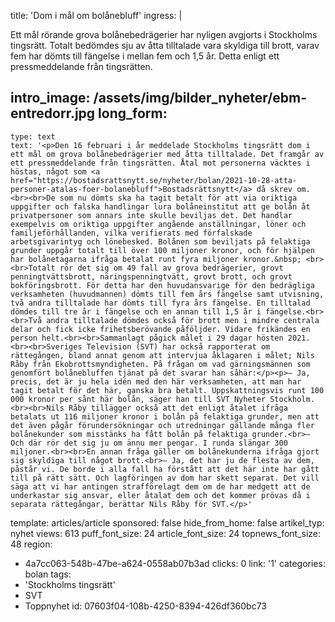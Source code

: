title: 'Dom i mål om bolånebluff'
ingress: |
  <p>Ett mål rörande grova bolånebedrägerier har nyligen avgjorts i Stockholms tingsrätt. Totalt bedömdes sju av åtta tilltalade vara skyldiga till brott, varav fem har dömts till fängelse i mellan fem och 1,5 år. Detta enligt ett pressmeddelande från tingsrätten.
  </p>
  
intro_image: /assets/img/bilder_nyheter/ebm-entredorr.jpg
long_form:
  -
    type: text
    text: '<p>Den 16 februari i år meddelade Stockholms tingsrätt dom i ett mål om grova bolånebedrägerier med åtta tilltalade. Det framgår av ett pressmeddelande från tingsrätten. Åtal mot personerna väcktes i höstas, något som <a href="https://bostadsrattsnytt.se/nyheter/bolan/2021-10-28-atta-personer-atalas-foer-bolanebluff">Bostadsrättsnytt</a> då skrev om. <br><br>De som nu dömts ska ha tagit betalt för att via oriktiga uppgifter och falska handlingar lura bolåneinstitut att ge bolån åt privatpersoner som annars inte skulle beviljas det. Det handlar exempelvis om oriktiga uppgifter angående anställningar, löner och familjeförhållanden, vilka verifierats med förfalskade arbetsgivarintyg och lönebesked. Bolånen som beviljats på felaktiga grunder uppgår totalt till över 100 miljoner kronor, och för hjälpen har bolånetagarna ifråga betalat runt fyra miljoner kronor.&nbsp; <br><br>Totalt rör det sig om 49 fall av grova bedrägerier, grovt penningtvättsbrott, näringspenningtvätt, grovt brott, och grovt bokföringsbrott. För detta har den huvudansvarige för den bedrägliga verksamheten (huvudmannen) dömts till fem års fängelse samt utvisning, två andra tilltalade har dömts till fyra års fängelse. En tilltalad dömdes till tre år i fängelse och en annan till 1,5 år i fängelse.<br><br>Två andra tilltalade dömdes också för brott men i mindre centrala delar och fick icke frihetsberövande påföljder. Vidare frikändes en person helt.<br><br>Sammanlagt pågick målet i 29 dagar hösten 2021. <br><br>Sveriges Television (SVT) har också rapporterat om rättegången, bland annat genom att intervjua åklagaren i målet; Nils Råby från Ekobrottsmyndigheten. På frågan om vad gärningsmännen som genomfört bolånebluffen tjänat på det svarar han såhär:</p><p>– Ja, precis, det är ju hela idén med den här verksamheten, att man har tagit betalt för det här, ganska bra betalt. Uppskattningsvis runt 100 000 kronor per sånt här bolån, säger han till SVT Nyheter Stockholm.<br><br>Nils Råby tillägger också att det enligt åtalet ifråga betalats ut 116 miljoner kronor i bolån på felaktiga grunder, men att det även pågår förundersökningar och utredningar gällande många fler bolånekunder som misstänks ha fått bolån på felaktiga grunder.<br>– Och där rör det sig ju om ännu mer pengar. I runda slängar 300 miljoner.<br><br>En annan fråga gäller om bolånekunderna ifråga gjort sig skyldiga till något brott.<br>– Ja, det har ju de flesta av dem, påstår vi. De borde i alla fall ha förstått att det här inte har gått till på rätt sätt. Och lagföringen av dom har skett separat. Det vill säga att vi har antingen strafförelagt dem om de har medgett att de underkastar sig ansvar, eller åtalat dem och det kommer prövas då i separata rättegångar, berättar Nils Råby för SVT.</p>'
template: articles/article
sponsored: false
hide_from_home: false
artikel_typ: nyhet
views: 613
puff_font_size: 24
article_font_size: 24
topnews_font_size: 48
region:
  - 4a7cc063-548b-47be-a624-0558ab07b3ad
clicks: 0
link: '1'
categories: bolan
tags:
  - 'Stockholms tingsrätt'
  - SVT
  - Toppnyhet
id: 07603f04-108b-4250-8394-426df360bc73
